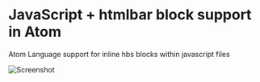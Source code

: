 # JavaScript + htmlbar block support in Atom

Atom Language support for inline hbs blocks within javascript files

![Screenshot](https://i.imgur.com/LMfm0cP.png)
